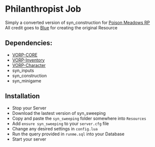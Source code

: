 # Philanthropist Job
Simply a converted version of syn_construction for [Poison Meadows RP](https://discord.gg/JcPXMkqrh6)  
All credit goes to [Blue](https://github.com/kamelzarandah) for creating the original Resource

## Dependencies:
- [VORP-CORE](https://github.com/VORPCORE/VORP-Core)
- [VORP-Inventory](https://github.com/VORPCORE/VORP-Inventory)
- [VORP-Character](https://github.com/VORPCORE/VORP-Character)
- syn_inputs
- syn_construction
- syn_minigame

## Installation
- Stop your Server
- Download the lastest version of syn_sweeping
- Copy and paste the `syn_sweeping` folder somewhere into `Resources`
- Add `ensure syn_sweeping` to your `server.cfg` file
- Change any desired settings in `config.lua`
- Run the query provided in `runme.sql` into your Database
- Start your server
